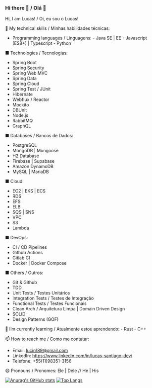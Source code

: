 ### Hi there 👋 / Olá 👋

<!--
**rathlucas/rathlucas** is a ✨ _special_ ✨ repository because its `README.md` (this file) appears on your GitHub profile.

Here are some ideas to get you started:

- 🔭 I’m currently working on ...
- 🌱 I’m currently learning ...
- 👯 I’m looking to collaborate on ...
- 🤔 I’m looking for help with ...
- 💬 Ask me about ...
- 📫 How to reach me: ...
- 😄 Pronouns: ...
- ⚡ Fun fact: ...
-->

Hi, I am Lucas! / Oi, eu sou o Lucas!

🔭 My technical skills / Minhas habilidades técnicas:
   - Programming languages / Linguagens:
    - Java SE | EE
    - Javascript (ES8+) | Typescript
    - Python

■ Technologies / Tecnologias:
   - Spring Boot
   - Spring Security
   - Spring Web MVC
   - Spring Data
   - Spring Cloud
   - Spring Test / JUnit
   - Hibernate
   - Webflux / Reactor
   - Mockito
   - DBUnit
   - Node.js
   - RabbitMQ
   - GraphQL

 ■ Databases / Bancos de Dados:
   - PostgreSQL
   - MongoDB | Mongoose
   - H2 Database
   - Firebase | Supabase
   - Amazon DynamoDB
   - MySQL | MariaDB

 ■ Cloud:
   - EC2 | EKS | ECS
   - RDS 
   - EFS 
   - ELB
   - SQS | SNS 
   - VPC 
   - S3 
   - Lambda

 ■ DevOps:
   - CI / CD Pipelines
   - Github Actions
   - Gitlab CI
   - Docker | Docker Compose

 ■ Others / Outros:
   - Git & Github
   - TDD
   - Unit Tests / Testes Unitários
   - Integration Tests / Testes de Integração
   - Functional Tests / Testes Funcionais
   - Clean Arch / Arquitetura Limpa | Domain Driven Design
   - SOLID
   - Design Patterns (GOF)

🌱 I’m currently learning / Atualmente estou aprendendo:
      - Rust
      - C++

📫 How to reach me / Como me contatar:
  - Email: lucin189@gmail.com
  - LinkedIn: https://www.linkedin.com/in/lucas-santiago-dev/
  - Telefone: +55(11)98351-3156

😄 Pronouns / Pronomes: Ele | Dele // He | His
  
[![Anurag's GitHub stats](https://github-readme-stats.vercel.app/api?username=rathlucas&count_private=true&show_icons=true&theme=cobalt)](https://github.com/anuraghazra/github-readme-stats)
[![Top Langs](https://github-readme-stats.vercel.app/api/top-langs/?username=rathlucas&theme=cobalt&layout=compact)](https://github.com/anuraghazra/github-readme-stats)
